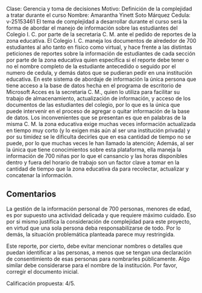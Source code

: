 ﻿Clase: Gerencia y toma de decisiones
Motivo: Definición de la complejidad a tratar durante el curso
Nombre: Amarantha Yinett Soto Márquez
Cedula: v-25153461
El tema de complejidad a desarrollar durante el curso será la forma de abordar el manejo de información sobre las estudiantes del Colegio I. C.  por parte de la secretaria C. M.  ante el pedido de reportes de la zona educativa. 
El Colegio I. C.  maneja los documentos de alrededor de 700 estudiantes al año tanto en físico como virtual, y hace frente a las distintas peticiones de reportes sobre la información de estudiantes de cada sección por parte de la zona educativa quien especifica si el reporte debe tener o no el nombre completo de la estudiante antecedido o seguido por el numero de cedula, y demás datos que se pudieran pedir en una institución educativa. En este sistema de abordaje de información la única persona que tiene acceso a la base de datos hecha en el programa de escritorio de Microsoft Acces es la secretaria C. M., quien lo utiliza para facilitar su trabajo de almacenamiento, actualización de información, y acceso de los documentos de las estudiantes del colegio, por lo que es la única que puede intervenir en el proceso de agregar o quitar información de la base de datos. Los inconvenientes que se presentan es que en palabras de la misma C. M. la zona educativa exige muchas veces información actualizada en tiempo muy corto (y lo exigen más aún al ser una institución privada) y por su timidez se le dificulta decirles que en esa cantidad de tiempo no se puede, por lo que muchas veces le han llamado la atención; Además,  al ser la única que tiene conocimientos sobre esta plataforma, ella maneja la información de 700 niñas por lo que el cansancio y las horas disponibles dentro y fuera del horario de trabajo son un factor clave a tomar en la cantidad de tiempo que la zona educativa da para recolectar, actualizar y concatenar la información.

## Comentarios

La gestión de la información personal de 700 personas, menores de edad, es por supuesto una actividad delicada y que requiere máximo cuidado. Eso por si mismo justifica la consideración de complejidad para este proyecto, en virtud que una sola persona deba responsabilizarse de todo. Por lo demás, la situación problemática planteada parece muy restringida. 

Este reporte, por cierto, debe evitar mencionar nombres o detalles que puedan identificar a las personas, a menos que se tengan una declaración de consentimiento de esas personas para nombrarles públicamente. Algo similar debe considerarse para el nombre de la institución. Por favor, corregir el documento inicial. 

Calificación propuesta: 4/5. 

 
